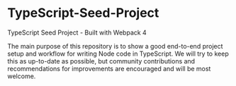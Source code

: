 # TypeScript-Seed-Project
TypeScript Seed Project - Built with Webpack 4

The main purpose of this repository is to show a good end-to-end project setup and workflow for writing Node code in TypeScript. We will try to keep this as up-to-date as possible, but community contributions and recommendations for improvements are encouraged and will be most welcome.
